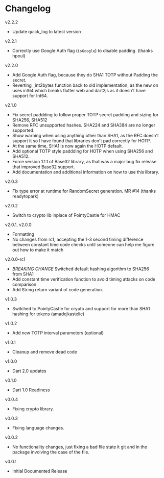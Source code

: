 # Changelog

v2.2.2
- Update quick_log to latest version

v2.2.1
- Correctly use Google Auth flag (`isGoogle`) to disable padding. (thanks hpoul)

v2.2.0
- Add Google Auth flag, because they do SHA1 TOTP without Padding the secret.
- Reverting _int2bytes function back to old implementation, as the new on uses int64 which breaks flutter web and dart2js as it doesn't have support for Int64.

v2.1.0
- Fix secret paddding to follow proper TOTP secret padding and sizing for SHA256, SHA512
- Remove RFC unsupported hashes. SHA224 and SHA384 are no longer supported.
- Show warning when using anything other than SHA1, as the RFC doesn't support it so I have found that libraries don't pad correctly for HOTP.
- At the same time, SHA1 is now again the HOTP default.
- Add optional TOTP style paddding for HOTP when using SHA256 and SHA512.
- Force version 1.1.1 of Base32 library, as that was a major bug fix release that improved Base32 support.
- Add documentation and additional information on how to use this library.

v2.0.3

- Fix type error at runtime for RandomSecret generation. MR #14 (thanks readytopark)

v2.0.2

- Switch to crypto lib inplace of PointyCastle for HMAC

v2.0.1, v2.0.0

- Formatting
- No changes from rc1, accepting the 1-3 second timing difference between constant time code checks until someone can help me figure out how to make it match.

v2.0.0-rc1

- *BREAKING CHANGE* Switched default hashing algorithm to SHA256 from SHA1
- Add constant time verification function to avoid timing attacks on code comparison.
- Add String return variant of code generation.

v1.0.3

- Switched to PointyCastle for crypto and support for more than SHA1 hashing for tokens (amadejkastelic)

v1.0.2

- Add new TOTP interval parameters (optional)

v1.0.1

- Cleanup and remove dead code

v1.0.0

- Dart 2.0 updates

v0.1.0

- Dart 1.0 Readiness

v0.0.4

- Fixing crypto library.

v0.0.3

- Fixing language changes.

v0.0.2

- No functionality changes, just fixing a bad file state it git and in the package involving the case of the file.

v0.0.1

- Initial Documented Release
